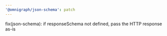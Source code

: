 ```yaml
---
'@omnigraph/json-schema': patch
---
```


fix(json-schema): if responseSchema not defined, pass the HTTP response as-is
